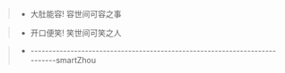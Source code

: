 
>* 大肚能容!      容世间可容之事

>* 开口便笑!      笑世间可笑之人

>* ---------------------------------------------------------------------------smartZhou

